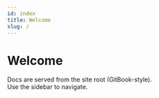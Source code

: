 ```yaml
---
id: index
title: Welcome
slug: /
---
```


# Welcome

Docs are served from the site root (GitBook-style).  
Use the sidebar to navigate.
